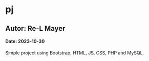 # pj
## Autor: Re-L Mayer
#### Date: 2023-10-30
Simple project using Bootstrap, HTML, JS, CSS, PHP and MySQL.

